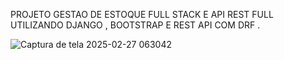 PROJETO GESTAO DE ESTOQUE FULL STACK E API REST FULL  UTILIZANDO DJANGO , BOOTSTRAP E REST API COM DRF .

![Captura de tela 2025-02-27 063042](https://github.com/user-attachments/assets/d63957fa-366b-4a5c-a8ca-698d7fb05beb)
